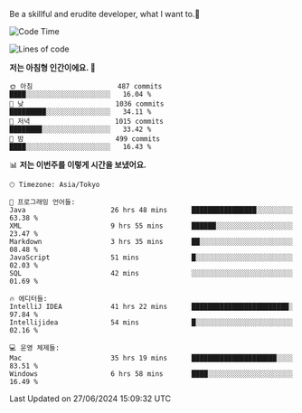 Be a skillful and erudite developer, what I want to.👶

<!--START_SECTION:waka-->
![Code Time](http://img.shields.io/badge/Code%20Time-945%20hrs%2059%20mins-blue)

![Lines of code](https://img.shields.io/badge/%EC%A0%80%EB%8A%94%20%EC%97%AC%ED%83%9C%EA%B9%8C%EC%A7%80%20-2.5%20million%20%EC%A4%84%EC%9D%98%20%EC%BD%94%EB%93%9C%EB%A5%BC%20%EC%9E%91%EC%84%B1%ED%96%88%EC%96%B4%EC%9A%94.-blue)

**저는 아침형 인간이에요. 🐤** 

```text
🌞 아침                     487 commits         ████░░░░░░░░░░░░░░░░░░░░░   16.04 % 
🌆 낮　                     1036 commits        █████████░░░░░░░░░░░░░░░░   34.11 % 
🌃 저녁                     1015 commits        ████████░░░░░░░░░░░░░░░░░   33.42 % 
🌙 밤　                     499 commits         ████░░░░░░░░░░░░░░░░░░░░░   16.43 % 
```


📊 **저는 이번주를 이렇게 시간을 보냈어요.** 

```text
🕑︎ Timezone: Asia/Tokyo

💬 프로그래밍 언어들: 
Java                     26 hrs 48 mins      ████████████████░░░░░░░░░   63.38 % 
XML                      9 hrs 55 mins       ██████░░░░░░░░░░░░░░░░░░░   23.47 % 
Markdown                 3 hrs 35 mins       ██░░░░░░░░░░░░░░░░░░░░░░░   08.48 % 
JavaScript               51 mins             █░░░░░░░░░░░░░░░░░░░░░░░░   02.03 % 
SQL                      42 mins             ░░░░░░░░░░░░░░░░░░░░░░░░░   01.69 % 

🔥 에디터들: 
IntelliJ IDEA            41 hrs 22 mins      ████████████████████████░   97.84 % 
Intellijidea             54 mins             █░░░░░░░░░░░░░░░░░░░░░░░░   02.16 % 

💻 운영 체제들: 
Mac                      35 hrs 19 mins      █████████████████████░░░░   83.51 % 
Windows                  6 hrs 58 mins       ████░░░░░░░░░░░░░░░░░░░░░   16.49 % 
```


 Last Updated on 27/06/2024 15:09:32 UTC
<!--END_SECTION:waka-->
